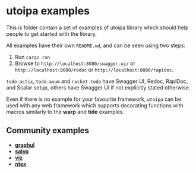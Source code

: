 # utoipa examples

This is folder contain a set of examples of utoipa library which should help people to get started
with the library.

All examples have their own `README.md`, and can be seen using two steps:

1. Run `cargo run`
2. Browse to `http://localhost:8080/swagger-ui/` or `http://localhost:8080/redoc` or `http://localhost:8080/rapidoc`.

`todo-actix`, `todo-axum` and `rocket-todo` have Swagger UI, Redoc, RapiDoc, and Scalar setup, others have Swagger UI 
if not explicitly stated otherwise.

Even if there is no example for your favourite framework, `utoipa` can be used with any
web framework which supports decorating functions with macros similarly to the **warp** and **tide** examples.

## Community examples

- **[graphul](https://github.com/graphul-rs/graphul/tree/main/examples/utoipa-swagger-ui)**
- **[salvo](https://github.com/salvo-rs/salvo/tree/main/examples/todos-utoipa)**
- **[viz](https://github.com/viz-rs/viz/tree/main/examples/routing/openapi)**
- **[ntex](https://github.com/leon3s/ntex-rest-api-example)**

